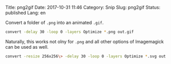 Title: png2gif
Date: 2017-10-31 11:46
Category: Snip
Slug: png2gif
Status: published
Lang: en

Convert a folder of `.png` into an animated `.gif`.

```bash
convert -delay 30 -loop 0 -layers Optimize *.png out.gif
```

Naturally, this works not olny for `.png` and all other options of
Imagemagick can be used as well.

```bash
convert -resize 256x256\> -delay 30 -loop 0 -layers Optimize *.svg out.gif
```
